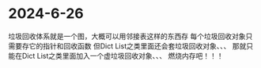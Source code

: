 # 2024-6-26
垃圾回收体系就是一个图，大概可以用邻接表这样的东西存
每个垃圾回收对象只需要存它的指针和回收函数
但Dict List之类里面还会套垃圾回收对象、、、
那就只能在Dict List之类里面加入一个虚垃圾回收对象、、、
燃烧内存吧！！！
